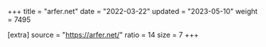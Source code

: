 +++
title = "arfer.net"
date = "2022-03-22"
updated = "2023-05-10"
weight = 7495

[extra]
source = "https://arfer.net/"
ratio = 14
size = 7
+++
